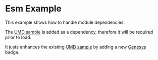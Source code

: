 # Esm Example

This example shows how to handle module dependencies.

The [UMD sample](https://github.com/genesys/modkit-loader/tree/master/examples/umd) is added as a dependency, therefore it will be required prior to load.

It justs enhances the existing [UMD sample](https://github.com/genesys/modkit-loader/tree/master/examples/umd) by adding a new [Genesys](https://www.genesys.com/) badge.
